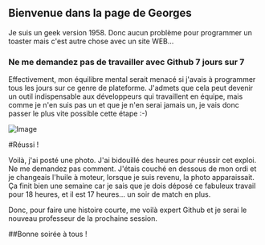 ## Bienvenue dans la page de Georges

Je suis un geek version 1958. Donc aucun problème pour programmer un toaster mais c'est autre chose avec un site WEB...

### Ne me demandez pas de travailler avec Github 7 jours sur 7

Effectivement, mon équilibre mental serait menacé si j'avais à programmer tous les jours sur ce genre de plateforme. J'admets que cela peut devenir un outil indispensable aux développeurs qui travaillent en équipe, mais comme je n'en suis pas un et que je n'en serai jamais un, je vais donc passer le plus vite possible cette étape :-)

![Image](https://geobou21.github.io/TP/img/Moi.jpg)

#Réussi ! 

Voilà, j'ai posté une photo. J'ai bidouillé des heures pour réussir cet exploi. Ne me demandez pas comment. J'étais couché en dessous de mon ordi et je changeais l'huile à moteur, lorsque je suis revenu, la photo apparaissait. Ça finit bien une semaine car je sais que je dois déposé ce fabuleux travail pour 18 heures, et il est 17 heures... un soir de match en plus. 

Donc, pour faire une histoire courte, me voilà expert Github et je serai le nouveau professeur de la prochaine session.

##Bonne soirée à tous !

